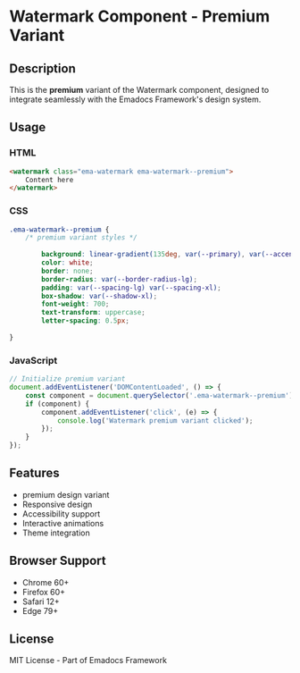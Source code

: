 # Watermark Component - Premium Variant

## Description
This is the **premium** variant of the Watermark component, designed to integrate seamlessly with the Emadocs Framework's design system.

## Usage

### HTML
```html
<watermark class="ema-watermark ema-watermark--premium">
    Content here
</watermark>
```

### CSS
```css
.ema-watermark--premium {
    /* premium variant styles */
    
        background: linear-gradient(135deg, var(--primary), var(--accent));
        color: white;
        border: none;
        border-radius: var(--border-radius-lg);
        padding: var(--spacing-lg) var(--spacing-xl);
        box-shadow: var(--shadow-xl);
        font-weight: 700;
        text-transform: uppercase;
        letter-spacing: 0.5px;
    
}
```

### JavaScript
```javascript
// Initialize premium variant
document.addEventListener('DOMContentLoaded', () => {
    const component = document.querySelector('.ema-watermark--premium');
    if (component) {
        component.addEventListener('click', (e) => {
            console.log('Watermark premium variant clicked');
        });
    }
});
```

## Features
- premium design variant
- Responsive design
- Accessibility support
- Interactive animations
- Theme integration

## Browser Support
- Chrome 60+
- Firefox 60+
- Safari 12+
- Edge 79+

## License
MIT License - Part of Emadocs Framework
